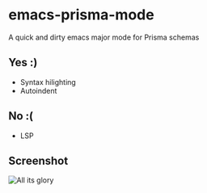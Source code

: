 # emacs-prisma-mode
A quick and dirty emacs major mode for Prisma schemas

## Yes :)
- Syntax hilighting
- Autoindent

## No :(
- LSP

## Screenshot

![All its glory](https://raw.githubusercontent.com/pimeys/emacs-prisma-mode/main/emacs-major-mode.png)

